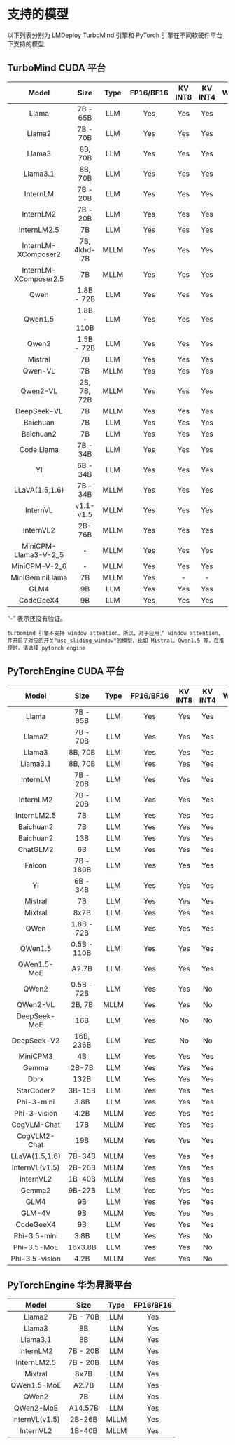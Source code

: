# 支持的模型

以下列表分别为 LMDeploy TurboMind 引擎和 PyTorch 引擎在不同软硬件平台下支持的模型

## TurboMind CUDA 平台

|         Model         |    Size     | Type | FP16/BF16 | KV INT8 | KV INT4 | W4A16 |
| :-------------------: | :---------: | :--: | :-------: | :-----: | :-----: | :---: |
|         Llama         |  7B - 65B   | LLM  |    Yes    |   Yes   |   Yes   |  Yes  |
|        Llama2         |  7B - 70B   | LLM  |    Yes    |   Yes   |   Yes   |  Yes  |
|        Llama3         |   8B, 70B   | LLM  |    Yes    |   Yes   |   Yes   |  Yes  |
|       Llama3.1        |   8B, 70B   | LLM  |    Yes    |   Yes   |   Yes   |  Yes  |
|       InternLM        |  7B - 20B   | LLM  |    Yes    |   Yes   |   Yes   |  Yes  |
|       InternLM2       |  7B - 20B   | LLM  |    Yes    |   Yes   |   Yes   |  Yes  |
|      InternLM2.5      |     7B      | LLM  |    Yes    |   Yes   |   Yes   |  Yes  |
|  InternLM-XComposer2  | 7B, 4khd-7B | MLLM |    Yes    |   Yes   |   Yes   |  Yes  |
| InternLM-XComposer2.5 |     7B      | MLLM |    Yes    |   Yes   |   Yes   |  Yes  |
|         Qwen          | 1.8B - 72B  | LLM  |    Yes    |   Yes   |   Yes   |  Yes  |
|        Qwen1.5        | 1.8B - 110B | LLM  |    Yes    |   Yes   |   Yes   |  Yes  |
|         Qwen2         | 1.5B - 72B  | LLM  |    Yes    |   Yes   |   Yes   |  Yes  |
|        Mistral        |     7B      | LLM  |    Yes    |   Yes   |   Yes   |   -   |
|        Qwen-VL        |     7B      | MLLM |    Yes    |   Yes   |   Yes   |  Yes  |
|       Qwen2-VL        | 2B, 7B, 72B | MLLM |    Yes    |   Yes   |   Yes   |   -   |
|      DeepSeek-VL      |     7B      | MLLM |    Yes    |   Yes   |   Yes   |  Yes  |
|       Baichuan        |     7B      | LLM  |    Yes    |   Yes   |   Yes   |  Yes  |
|       Baichuan2       |     7B      | LLM  |    Yes    |   Yes   |   Yes   |  Yes  |
|      Code Llama       |  7B - 34B   | LLM  |    Yes    |   Yes   |   Yes   |  No   |
|          YI           |  6B - 34B   | LLM  |    Yes    |   Yes   |   Yes   |  Yes  |
|    LLaVA(1.5,1.6)     |  7B - 34B   | MLLM |    Yes    |   Yes   |   Yes   |  Yes  |
|       InternVL        | v1.1- v1.5  | MLLM |    Yes    |   Yes   |   Yes   |  Yes  |
|       InternVL2       |   2B-76B    | MLLM |    Yes    |   Yes   |   Yes   |  Yes  |
| MiniCPM-Llama3-V-2_5  |      -      | MLLM |    Yes    |   Yes   |   Yes   |  Yes  |
|     MiniCPM-V-2_6     |      -      | MLLM |    Yes    |   Yes   |   Yes   |  Yes  |
|    MiniGeminiLlama    |     7B      | MLLM |    Yes    |    -    |    -    |  Yes  |
|         GLM4          |     9B      | LLM  |    Yes    |   Yes   |   Yes   |  Yes  |
|       CodeGeeX4       |     9B      | LLM  |    Yes    |   Yes   |   Yes   |   -   |

“-” 表示还没有验证。

```{note}
turbomind 引擎不支持 window attention。所以，对于应用了 window attention，并开启了对应的开关"use_sliding_window"的模型，比如 Mistral、Qwen1.5 等，在推理时，请选择 pytorch engine
```

## PyTorchEngine CUDA 平台

|     Model      |    Size     | Type | FP16/BF16 | KV INT8 | KV INT4 | W8A8 | W4A16 |
| :------------: | :---------: | :--: | :-------: | :-----: | :-----: | :--: | :---: |
|     Llama      |  7B - 65B   | LLM  |    Yes    |   Yes   |   Yes   | Yes  |  Yes  |
|     Llama2     |  7B - 70B   | LLM  |    Yes    |   Yes   |   Yes   | Yes  |  Yes  |
|     Llama3     |   8B, 70B   | LLM  |    Yes    |   Yes   |   Yes   | Yes  |  Yes  |
|    Llama3.1    |   8B, 70B   | LLM  |    Yes    |   Yes   |   Yes   |  No  |   -   |
|    InternLM    |  7B - 20B   | LLM  |    Yes    |   Yes   |   Yes   | Yes  |   -   |
|   InternLM2    |  7B - 20B   | LLM  |    Yes    |   Yes   |   Yes   | Yes  |  Yes  |
|  InternLM2.5   |     7B      | LLM  |    Yes    |   Yes   |   Yes   | Yes  |  Yes  |
|   Baichuan2    |     7B      | LLM  |    Yes    |   Yes   |   Yes   | Yes  |  No   |
|   Baichuan2    |     13B     | LLM  |    Yes    |   Yes   |   Yes   |  No  |  No   |
|    ChatGLM2    |     6B      | LLM  |    Yes    |   Yes   |   Yes   |  No  |  No   |
|     Falcon     |  7B - 180B  | LLM  |    Yes    |   Yes   |   Yes   |  No  |  No   |
|       YI       |  6B - 34B   | LLM  |    Yes    |   Yes   |   Yes   |  No  |  Yes  |
|    Mistral     |     7B      | LLM  |    Yes    |   Yes   |   Yes   |  No  |  No   |
|    Mixtral     |    8x7B     | LLM  |    Yes    |   Yes   |   Yes   |  No  |  No   |
|      QWen      | 1.8B - 72B  | LLM  |    Yes    |   Yes   |   Yes   |  No  |  Yes  |
|    QWen1.5     | 0.5B - 110B | LLM  |    Yes    |   Yes   |   Yes   |  No  |  Yes  |
|  QWen1.5-MoE   |    A2.7B    | LLM  |    Yes    |   Yes   |   Yes   |  No  |  No   |
|     QWen2      | 0.5B - 72B  | LLM  |    Yes    |   Yes   |   No    |  No  |  Yes  |
|    QWen2-VL    |   2B, 7B    | MLLM |    Yes    |   Yes   |   No    |  No  |  No   |
|  DeepSeek-MoE  |     16B     | LLM  |    Yes    |   No    |   No    |  No  |  No   |
|  DeepSeek-V2   |  16B, 236B  | LLM  |    Yes    |   No    |   No    |  No  |  No   |
|    MiniCPM3    |     4B      | LLM  |    Yes    |   Yes   |   Yes   |  No  |  No   |
|     Gemma      |    2B-7B    | LLM  |    Yes    |   Yes   |   Yes   |  No  |  No   |
|      Dbrx      |    132B     | LLM  |    Yes    |   Yes   |   Yes   |  No  |  No   |
|   StarCoder2   |   3B-15B    | LLM  |    Yes    |   Yes   |   Yes   |  No  |  No   |
|   Phi-3-mini   |    3.8B     | LLM  |    Yes    |   Yes   |   Yes   |  No  |  Yes  |
|  Phi-3-vision  |    4.2B     | MLLM |    Yes    |   Yes   |   Yes   |  No  |   -   |
|  CogVLM-Chat   |     17B     | MLLM |    Yes    |   Yes   |   Yes   |  No  |   -   |
|  CogVLM2-Chat  |     19B     | MLLM |    Yes    |   Yes   |   Yes   |  No  |   -   |
| LLaVA(1.5,1.6) |   7B-34B    | MLLM |    Yes    |   Yes   |   Yes   |  No  |   -   |
| InternVL(v1.5) |   2B-26B    | MLLM |    Yes    |   Yes   |   Yes   |  No  |  Yes  |
|   InternVL2    |   1B-40B    | MLLM |    Yes    |   Yes   |   Yes   |  No  |   -   |
|     Gemma2     |   9B-27B    | LLM  |    Yes    |   Yes   |   Yes   |  No  |   -   |
|      GLM4      |     9B      | LLM  |    Yes    |   Yes   |   Yes   |  No  |  No   |
|     GLM-4V     |     9B      | MLLM |    Yes    |   Yes   |   Yes   |  No  |  No   |
|   CodeGeeX4    |     9B      | LLM  |    Yes    |   Yes   |   Yes   |  No  |   -   |
|  Phi-3.5-mini  |    3.8B     | LLM  |    Yes    |   Yes   |   No    |  No  |   -   |
|  Phi-3.5-MoE   |   16x3.8B   | LLM  |    Yes    |   Yes   |   No    |  No  |   -   |
| Phi-3.5-vision |    4.2B     | MLLM |    Yes    |   Yes   |   No    |  No  |   -   |

## PyTorchEngine 华为昇腾平台

|     Model      |   Size   | Type | FP16/BF16 |
| :------------: | :------: | :--: | :-------: |
|     Llama2     | 7B - 70B | LLM  |    Yes    |
|     Llama3     |    8B    | LLM  |    Yes    |
|    Llama3.1    |    8B    | LLM  |    Yes    |
|   InternLM2    | 7B - 20B | LLM  |    Yes    |
|  InternLM2.5   | 7B - 20B | LLM  |    Yes    |
|    Mixtral     |   8x7B   | LLM  |    Yes    |
|  QWen1.5-MoE   |  A2.7B   | LLM  |    Yes    |
|     QWen2      |    7B    | LLM  |    Yes    |
|   QWen2-MoE    | A14.57B  | LLM  |    Yes    |
| InternVL(v1.5) |  2B-26B  | MLLM |    Yes    |
|   InternVL2    |  1B-40B  | MLLM |    Yes    |
